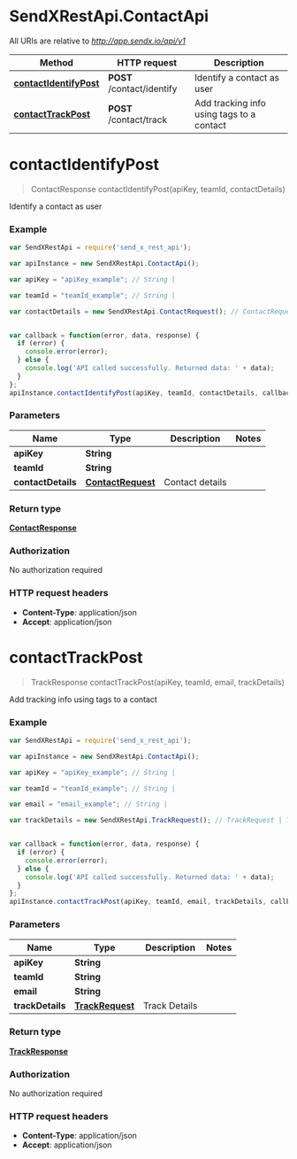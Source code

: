 # SendXRestApi.ContactApi

All URIs are relative to *http://app.sendx.io/api/v1*

Method | HTTP request | Description
------------- | ------------- | -------------
[**contactIdentifyPost**](ContactApi.md#contactIdentifyPost) | **POST** /contact/identify | Identify a contact as user
[**contactTrackPost**](ContactApi.md#contactTrackPost) | **POST** /contact/track | Add tracking info using tags to a contact


<a name="contactIdentifyPost"></a>
# **contactIdentifyPost**
> ContactResponse contactIdentifyPost(apiKey, teamId, contactDetails)

Identify a contact as user



### Example
```javascript
var SendXRestApi = require('send_x_rest_api');

var apiInstance = new SendXRestApi.ContactApi();

var apiKey = "apiKey_example"; // String | 

var teamId = "teamId_example"; // String | 

var contactDetails = new SendXRestApi.ContactRequest(); // ContactRequest | Contact details


var callback = function(error, data, response) {
  if (error) {
    console.error(error);
  } else {
    console.log('API called successfully. Returned data: ' + data);
  }
};
apiInstance.contactIdentifyPost(apiKey, teamId, contactDetails, callback);
```

### Parameters

Name | Type | Description  | Notes
------------- | ------------- | ------------- | -------------
 **apiKey** | **String**|  | 
 **teamId** | **String**|  | 
 **contactDetails** | [**ContactRequest**](ContactRequest.md)| Contact details | 

### Return type

[**ContactResponse**](ContactResponse.md)

### Authorization

No authorization required

### HTTP request headers

 - **Content-Type**: application/json
 - **Accept**: application/json

<a name="contactTrackPost"></a>
# **contactTrackPost**
> TrackResponse contactTrackPost(apiKey, teamId, email, trackDetails)

Add tracking info using tags to a contact



### Example
```javascript
var SendXRestApi = require('send_x_rest_api');

var apiInstance = new SendXRestApi.ContactApi();

var apiKey = "apiKey_example"; // String | 

var teamId = "teamId_example"; // String | 

var email = "email_example"; // String | 

var trackDetails = new SendXRestApi.TrackRequest(); // TrackRequest | Track Details


var callback = function(error, data, response) {
  if (error) {
    console.error(error);
  } else {
    console.log('API called successfully. Returned data: ' + data);
  }
};
apiInstance.contactTrackPost(apiKey, teamId, email, trackDetails, callback);
```

### Parameters

Name | Type | Description  | Notes
------------- | ------------- | ------------- | -------------
 **apiKey** | **String**|  | 
 **teamId** | **String**|  | 
 **email** | **String**|  | 
 **trackDetails** | [**TrackRequest**](TrackRequest.md)| Track Details | 

### Return type

[**TrackResponse**](TrackResponse.md)

### Authorization

No authorization required

### HTTP request headers

 - **Content-Type**: application/json
 - **Accept**: application/json

